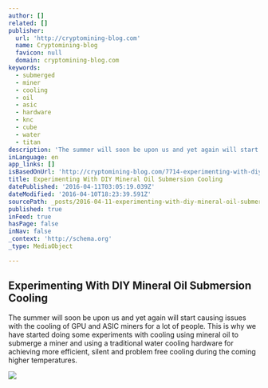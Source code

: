 ```yaml
---
author: []
related: []
publisher:
  url: 'http://cryptomining-blog.com'
  name: Cryptomining-blog
  favicon: null
  domain: cryptomining-blog.com
keywords:
  - submerged
  - miner
  - cooling
  - oil
  - asic
  - hardware
  - knc
  - cube
  - water
  - titan
description: 'The summer will soon be upon us and yet again will start causing issues with the cooling of GPU and ASIC miners for a lot of people. This is why we have started doing some experiments with cooling using mineral oil to submerge a miner and using a traditional water cooling hardware for achieving more efficient, silent and problem free cooling during the coming higher temperatures.'
inLanguage: en
app_links: []
isBasedOnUrl: 'http://cryptomining-blog.com/7714-experimenting-with-diy-mineral-oil-submersion-cooling/'
title: Experimenting With DIY Mineral Oil Submersion Cooling
datePublished: '2016-04-11T03:05:19.039Z'
dateModified: '2016-04-10T18:23:39.591Z'
sourcePath: _posts/2016-04-11-experimenting-with-diy-mineral-oil-submersion-cooling.md
published: true
inFeed: true
hasPage: false
inNav: false
_context: 'http://schema.org'
_type: MediaObject

---
```

<article style=""><h1>Experimenting With DIY Mineral Oil Submersion Cooling</h1><p>The summer will soon be upon us and yet again will start causing issues with the cooling of GPU and ASIC miners for a lot of people. This is why we have started doing some experiments with cooling using mineral oil to submerge a miner and using a traditional water cooling hardware for achieving more efficient, silent and problem free cooling during the coming higher temperatures.</p><img src="http://cryptomining-blog.com/wp-content/uploads/2016/04/liquid-immersion-cooling-1-580x382.jpg" /></article>